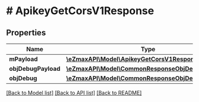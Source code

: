 # # ApikeyGetCorsV1Response

## Properties

Name | Type | Description | Notes
------------ | ------------- | ------------- | -------------
**mPayload** | [**\eZmaxAPI\Model\ApikeyGetCorsV1ResponseMPayload**](ApikeyGetCorsV1ResponseMPayload.md) |  |
**objDebugPayload** | [**\eZmaxAPI\Model\CommonResponseObjDebugPayload**](CommonResponseObjDebugPayload.md) |  | [optional]
**objDebug** | [**\eZmaxAPI\Model\CommonResponseObjDebug**](CommonResponseObjDebug.md) |  | [optional]

[[Back to Model list]](../../README.md#models) [[Back to API list]](../../README.md#endpoints) [[Back to README]](../../README.md)
